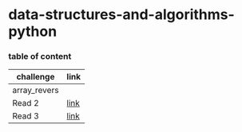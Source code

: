 # data-structures-and-algorithms-python



### table of content


| challenge | link |
| -----------  | ------    |
| array_revers        | [](https://github.com/majdalkilany/data-structures-and-algorithms-python/blob/master/data-structures-and-algorithms-python/data_structures_and_algorithms/assets/WhatsApp%20Image%202020-08-16%20at%2010.12.41%20PM.jpeg)  |
| Read 2         | [link]()  |
| Read 3         | [link]()  |
